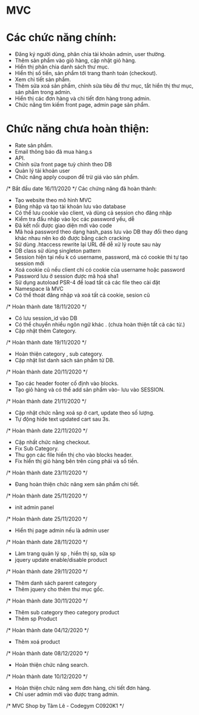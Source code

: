 # MVC

# Các chức năng chính:
- Đăng ký người dùng, phân chia tài khoản admin, user thường.
- Thêm sản phẩm vào giỏ hàng, cập nhật giỏ hàng.
- Hiển thị phân chia danh sách thư mục.
- Hiển thị số tiền, sản phẩm tới trang thanh toán (checkout).
- Xem chi tiết sản phẩm.
- Thêm sửa xoá sản phẩm, chỉnh sửa tiêu đề thư mục, tắt hiển thị thư mục, sản phẩm trong admin.
- Hiển thị các đơn hàng và chi tiết đơn hàng trong admin. 
- Chức năng tìm kiếm front page, admin page sản phẩm.



# Chức năng chưa hoàn thiện:
- Rate sản phẩm.
- Email thông báo đã mua hàng.s  
- API.
- Chỉnh sửa front page tuỳ chỉnh theo DB
- Quản lý tải khoản user
- Chức năng apply coupon để trừ giá vào sản phẩm.



/* Bắt đầu date 16/11/2020 */
Các chứng năng đã hoàn thành:
- Tạo website theo mô hình MVC
- Đăng nhập và tạo tài khoản lưu vào database
- Có thể lưu cookie vào client, và dùng cả session cho đăng nhập
- Kiểm tra đầu nhập vào lọc các password yếu, dễ
- Đã kết nối được giao diện mới vào code
- Mã hoá password theo dạng hash_pass lưu vào DB thay đổi theo dạng khác nhau nên ko dò được bằng cách cracking
- Sử dùng .htaccess rewrite lại URL để dễ xử lý route sau này
- DB class sử dùng singleton pattern
- Session hiện tại nếu k có username, password, mà có cookie thì tự tạo session mới
- Xoá cookie cũ nếu client chỉ có cookie của username hoặc password
- Password lưu ở session được mã hoá sha1
- Sử dụng autoload PSR-4 để load tất cả các file theo cài đặt
- Namespace là MVC
- Có thể thoát đăng nhập và xoá tất cả cookie, sesion cũ

/* Hoàn thành date 18/11/2020 */
- Có lưu session_id vào DB
- Có thể chuyển nhiều ngôn ngữ khác . (chưa hoàn thiện tất cả các từ.)
- Cập nhật thêm Category.

/* Hoàn thành date 19/11/2020 */
- Hoàn thiện category , sub category. 
- Cập nhật list danh sách sản phẩm tử DB.

/* Hoàn thành date 20/11/2020 */
- Tạo các header footer cố định vào blocks.
- Tạo giỏ hàng và có thể add sản phẩm vào- lưu vào SESSION.

/* Hoàn thành date 21/11/2020 */
- Cập nhật chức nằng xoá sp ở cart, update theo số lượng.
- Tự động hide text updated cart sau 3s.

/* Hoàn thành date 22/11/2020 */
- Cập nhất chức năng checkout.
- Fix Sub Category.
- Thu gọn các file hiển thị cho vào blocks header.
- Fix hiển thị giỏ hàng bên trên cùng phải và số tiền.

/* Hoàn thành date 23/11/2020 */
- Đang hoàn thiện chức năng xem sản phẩm chi tiết.

/* Hoàn thành date 25/11/2020 */
- init admin panel

/* Hoàn thành date 25/11/2020 */
- Hiển thị page admin nếu là admin user

/* Hoàn thành date 28/11/2020 */
- Làm trang quản lý sp , hiển thị sp, sửa sp
- jquery update enable/disable product

/* Hoàn thành date 29/11/2020 */
- Thêm danh sách parent category
- Thêm jquery cho thêm thư mục gốc.

/* Hoàn thành date 30/11/2020 */
- Thêm sub category theo category product
- Thêm sp Product

/* Hoàn thành date 04/12/2020 */
- Thêm xoá product

/* Hoàn thành date 08/12/2020 */
- Hoàn thiện chức năng search.

/* Hoàn thành date 10/12/2020 */
- Hoàn thiện chức năng xem đơn hàng, chi tiết đơn hàng.
- Chỉ user admin mới vào được trang admin.



/* MVC Shop by Tâm Lê - Codegym C0920K1 */

